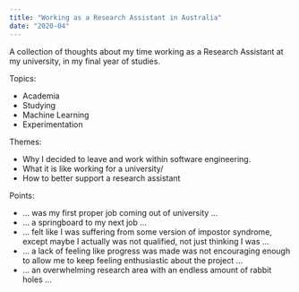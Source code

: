 ```yaml
---
title: "Working as a Research Assistant in Australia"
date: "2020-04"
---
```


A collection of thoughts about my time working as a Research Assistant at my university, in my final year of studies.

Topics: 
  - Academia
  - Studying
  - Machine Learning
  - Experimentation

Themes: 
  -  Why I decided to leave and work within software engineering.
  -  What it is like working for a university/
  -  How to better support a research assistant

Points:
  - ... was my first proper job coming out of university ...
  - ... a springboard to my next job ...
  - ... felt like I was suffering from some version of impostor syndrome, except maybe I actually was not qualified, not just thinking I was ...
  - ... a lack of feeling like progress was made was not encouraging enough to allow me to keep feeling enthusiastic about the project ...
  - ... an overwhelming research area with an endless amount of rabbit holes ... 
